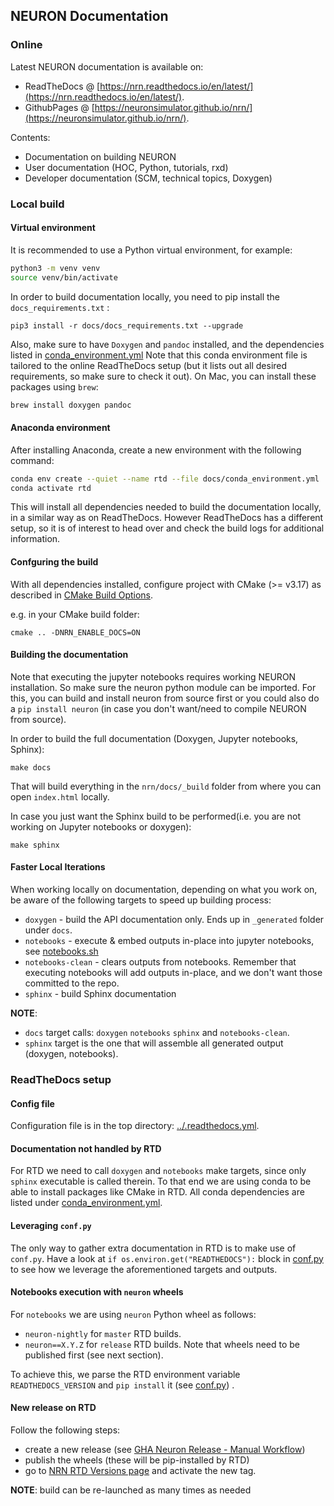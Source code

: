 ## NEURON Documentation

### Online
Latest NEURON documentation is available on:
*  ReadTheDocs @ [https://nrn.readthedocs.io/en/latest/](https://nrn.readthedocs.io/en/latest/).
* GithubPages @ [https://neuronsimulator.github.io/nrn/](https://neuronsimulator.github.io/nrn/).

Contents:
* Documentation on building NEURON
* User documentation (HOC, Python, tutorials, rxd)
* Developer documentation (SCM, technical topics, Doxygen)

### Local build

#### Virtual environment
It is recommended to use a Python virtual environment, for example:

```bash
python3 -m venv venv
source venv/bin/activate
```


In order to build documentation locally, you need to pip install the ``docs_requirements.txt`` :
```
pip3 install -r docs/docs_requirements.txt --upgrade
```

Also, make sure to have `Doxygen` and `pandoc` installed, and the dependencies listed in [conda_environment.yml](conda_environment.yml)
Note that this conda environment file is tailored to the online ReadTheDocs setup (but it lists out all desired requirements, so make sure to check it out).
On Mac, you can install these packages using `brew`:

```bash
brew install doxygen pandoc
```

#### Anaconda environment

After installing Anaconda, create a new environment with the following command:

```bash
conda env create --quiet --name rtd --file docs/conda_environment.yml
conda activate rtd
```

This will install all dependencies needed to build the documentation locally, in a similar way as on ReadTheDocs. However ReadTheDocs has a different setup, so it is of interest to head over and check the build logs for additional information.

#### Confguring the build

With all dependencies installed, configure project with CMake (>= v3.17) as described in [CMake Build Options](./cmake_doc/options.rst#nrn-enable-docs-bool-off).

e.g. in your CMake build folder:

```
cmake .. -DNRN_ENABLE_DOCS=ON
```

#### Building the documentation

Note that executing the jupyter notebooks requires working NEURON installation. So make sure the neuron python
module can be imported. For this, you can build and install neuron from source first or you could also do a
`pip install neuron` (in case you don't want/need to compile NEURON from source).

In order to build the full documentation (Doxygen, Jupyter notebooks, Sphinx):
```
make docs
```
That will build everything in the `nrn/docs/_build` folder from where you can open `index.html` locally.

In case you just want the Sphinx build to be performed(i.e. you are not working on Jupyter notebooks or doxygen):
```
make sphinx
```

#### Faster Local Iterations

When working locally on documentation, depending on what you work on, be aware of the following targets to speed up building process:

* `doxygen` 			- build the API documentation only. Ends up in ``_generated`` folder under ``docs``.
* `notebooks` 			- execute & embed outputs in-place into jupyter notebooks, see [notebooks.sh](notebooks.sh)
* `notebooks-clean`     - clears outputs from notebooks. Remember that executing notebooks will add outputs in-place, and we don't want those committed to the repo.
* `sphinx` 				- build Sphinx documentation

**NOTE**:
* `docs` target calls: `doxygen` `notebooks` `sphinx` and `notebooks-clean`.
* `sphinx` target is the one that will assemble all generated output (doxygen, notebooks).

### ReadTheDocs setup
#### Config file
Configuration file is in the top directory: [../.readthedocs.yml](../.readthedocs.yml).

#### Documentation not handled by RTD
For RTD we need to call `doxygen` and `notebooks` make targets, since only `sphinx` executable is called therein.
To that end we are using conda to be able to install packages like CMake in RTD.
All conda dependencies are listed under [conda_environment.yml](conda_environment.yml).

#### Leveraging `conf.py`
The only way to gather extra documentation in RTD is to make use of `conf.py`.
Have a look at `if os.environ.get("READTHEDOCS"):` block in [conf.py](conf.py) to see how we leverage the aforementioned targets and outputs.

#### Notebooks execution with `neuron` wheels
For `notebooks` we are using `neuron` Python wheel as follows:
* `neuron-nightly` for `master` RTD builds.
* `neuron==X.Y.Z` for `release` RTD builds. Note that wheels need to be published first (see next section).

To achieve this, we parse the RTD environment variable `READTHEDOCS_VERSION` and `pip install` it (see [conf.py](conf.py)) .

#### New release on RTD
Follow the following steps:
* create a new release (see [GHA Neuron Release - Manual Workflow](https://github.com/neuronsimulator/nrn/actions?query=workflow%3A%22NEURON+Release%22))
* publish the wheels (these will be pip-installed by RTD)
* go to [NRN RTD Versions page](https://readthedocs.org/projects/nrn/versions/) and activate the new tag.  

**NOTE**: build can be re-launched as many times as needed
 
